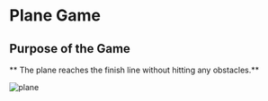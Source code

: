 # Plane Game
## Purpose of the Game
** The plane reaches the finish line without hitting any obstacles.**


 ![plane](https://github.com/Sslegendars/Unity-Simple-Game-Project/assets/135840601/384080f2-4ba6-4a24-97d0-8d85e2dfd48b)

